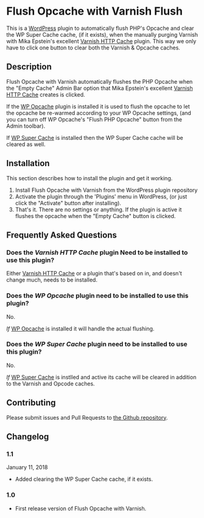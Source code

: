 # Flush Opcache with Varnish Flush

This is a [WordPress](https:/wordpress.org) plugin to automatically flush PHP's Opcache and clear the WP Super Cache cache, (if it exists), when the manually purging Varnish with Mika Epstein's excellent [Varnish HTTP Cache](https://wordpress.org/plugins/varnish-http-purge/) plugin. This way we only have to click one button to clear both the Varnish & Opcache caches.


## Description
 
Flush Opcache with Varnish automatically flushes the PHP Opcache when the "Empty Cache" Admin Bar option that Mika Epstein's excellent [Varnish HTTP Cache](https://wordpress.org/plugins/varnish-http-purge/) creates is clicked.

If the [WP Opcache](https://wordpress.org/plugins/flush-opcache/) plugin is installed it is used to flush the opcache to let the opcache be re-warmed according to your WP Opcache settings, (and you can turn off WP Opcache's "Flush PHP Opcache" button from the Admin toolbar).

If [WP Super Cache](https://wordpress.org/plugins/wp-super-cache/) is installed then the WP Super Cache cache will be cleared as well.
 
## Installation
 
This section describes how to install the plugin and get it working.

1. Install Flush Opcache with Varnish from the WordPress plugin repository
2. Activate the plugin through the 'Plugins' menu in WordPress, (or just click the "Activate" button after installing).
3. That's it. There are no settings or anything. If the plugin is active it flushes the opcache when the "Empty Cache" button is clicked.
 
## Frequently Asked Questions
 
### Does the _Varnish HTTP Cache_ plugin Need to be installed to use this plugin?

Either [Varnish HTTP Cache](https://wordpress.org/plugins/varnish-http-purge/) or a plugin that's based on in, and doesn't change much, needs to be installed.
 
### Does the _WP Opcache_ plugin need to be installed to use this plugin?
 
No. 

_If_ [WP Opcache](https://wordpress.org/plugins/flush-opcache/) is installed it will handle the actual flushing.

### Does the _WP Super Cache_ plugin need to be installed to use this plugin?

No.

_If_ [WP Super Cache](https://wordpress.org/plugins/wp-super-cache/) is instlled and active its cache will be cleared in addition to the Varnish and Opcode caches.


## Contributing

Please submit issues and Pull Requests to [the Github repository](https://github.com/jbeales/flush-opcache-with-varnish/issues).
 
## Changelog

### 1.1
January 11, 2018
* Added clearing the WP Super Cache cache, if it exists.
 
### 1.0
* First release version of Flush Opcache with Varnish.

